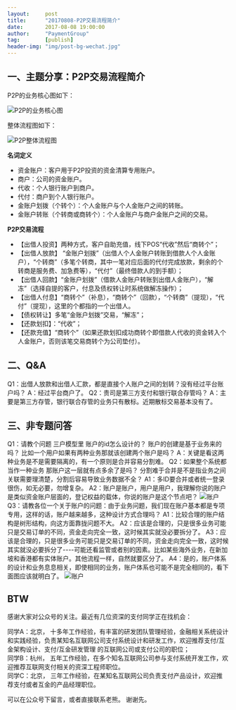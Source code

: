 ```yaml
---                                                                     
layout:     post                                        
title:      "20170808-P2P交易流程简介"                                                                       
date:       2017-08-08 19:00:00                                                                       
author:     "PaymentGroup"                                  
tag:		[publish]                            
header-img: "img/post-bg-wechat.jpg"                                 
---       
```

    
## 一、主题分享：P2P交易流程简介  
    
P2P的业务核心图如下：  
  
![P2P的业务核心图](http://static.cocolian.cn/img/0808/20170808_170000.png)  
  
整体流程图如下：  
  
![P2P整体流程图](http://static.cocolian.cn/img/0808/02.gif)  

**名词定义**
- 资金账户：客户用于P2P投资的资金清算专用账户。  
- 商户：公司的资金账户。  
- 代收：个人银行账户到商户。  
- 代付：商户到个人银行账户。  
- 金账户划拨（个转个）：个人金账户与个人金账户之间的转账。  
- 金账户转账（个转商或商转个）：个人金账户与商户金账户之间的交易。

**P2P交易流程**
- 【出借人投资】两种方式，客户自助充值，线下POS“代收”然后“商转个”； 
- 【出借人放款】 “金账户划拨”（出借人个人金账户转账到借款人个人金账户），“个转商”（多笔个转商，其中一笔对应后面的代付完成放款，剩余的个转商是服务费、加急费等），“代付”（最终借款人的到手额）；
- 【出借人回款】“金账户划拨”（借款人金账户转账到出借人金账户），“解冻”（选择自提的客户，付息及债权转让时系统做解冻操作）；
- 【出借人付息】“商转个”（补息），“商转个”（回款），“个转商”（提现），“代付”（提现），这里的个都指的一个出借人。
- 【债权转让】多笔“金账户划拨”交易，“解冻”；
- 【还款划扣】：“代收”；
- 【还款充值】“商转个”（如果还款划扣成功商转个即借款人代收的资金转入个人金账户，否则该笔交易商转个为公司垫付）。
  
## 二、Q&A 
Q1：出借人放款和出借人汇款，都是直接个人账户之间的划转？没有经过平台账户吗？
A：经过平台商户了。
Q2：贵司是第三方支付和银行联合存管吗？
A：主要是第三方存管，银行联合存管的业务只有散标。近期散标交易基本没有了。

## 三、非专题问答
Q1：请教个问题 三户模型里 账户的id怎么设计的？ 账户的创建是基于业务来的吗？ 比如一个用户如果有两种业务那就该创建两个账户是吗？
A：关键是看这两种业务是不是需要隔离的，有一个原则是合并容易分割难。
Q2：如果整个系统都当作一种业务 那账户这一层就有点多余了是吗？ 分割难于合并是不是指业务之间关联需要理清楚，分割后容易导致业务数据不全？
A1：多ID要合并或者统一登录很伤，如无必要，勿增复杂。
A2：账户是账户，用户是用户，我理解你说的账户是类似资金账户层面的，登记权益的载体，你说的账户是这个节点吧？
![账户](http://static.cocolian.cn/img/2017/20170808_100326.png)
Q3：请教各位一个关于账户的问题：由于业务问题，我们现在账户基本都是专项专用，这样的话，账户越来越多，这种设计方式合理吗？
A1：比较合理的账户结构是树形结构，向这方面靠拢问题不大。
A2：应该是合理的，只是很多业务可能只是交易订单的不同，资金走向完全一致，这时候其实就没必要拆分了。
A3：应该是合理的，只是很多业务可能只是交易订单的不同，资金走向完全一致，这时候其实就没必要拆分了----可能还看监管或者别的因素。比如某些海外业务，在新加坡和香港都有实体账户。其他流程一样，自然就要区分了。
A4：是的，账户体系的设计和业务息息相关，即使相同的业务，账户体系也可能不是完全相同的，看下面图应该就明白了。
![账户](http://static.cocolian.cn/img/2017/20170808_101643.png)
  
## BTW  
  
感谢大家对公众号的关注。最近有几位资深的支付同学正在找机会：  
  
同学A：北京， 十多年工作经验，有丰富的研发团队管理经验，金融相关系统设计和实践经验，负责某知名互联网公司支付系统设计和研发工作，欢迎推荐支付/互金架构设计、支付/互金研发管理 的互联网公司或支付公司的职位；  
同学B：杭州， 五年工作经验，在多个知名互联网公司参与支付系统开发工作，欢迎推荐互联网支付相关的资深工程师职位。   
同学C：北京， 三年工作经验，在某知名互联网公司负责支付产品设计，欢迎推荐支付或者互金的产品经理职位。   
  
可以在公众号下留言，或者直接联系老熊。 谢谢先。 